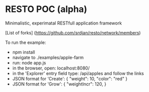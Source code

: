 RESTO POC (alpha)
==========================

Minimalistic, experimatal RESTfull application framework

[List of forks] (https://github.com/srdjan/resto/network/members)

To run the example:
- npm install
- navigate to ./examples/apple-farm
- run: node app.js
- in the browser, open: localhost:8080/
- in the 'Explorer' entry field type: /api/apples and follow the links
- JSON format for 'Create':
    {
      "weight": 10,
      "color": "red"
    }
- JSON format for 'Grow':
    {
      "weightIncr": 120,
    }

